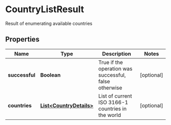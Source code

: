 

# CountryListResult

Result of enumerating available countries

## Properties

| Name | Type | Description | Notes |
|------------ | ------------- | ------------- | -------------|
|**successful** | **Boolean** | True if the operation was successful, false otherwise |  [optional] |
|**countries** | [**List&lt;CountryDetails&gt;**](CountryDetails.md) | List of current ISO 3166-1 countries in the world |  [optional] |



